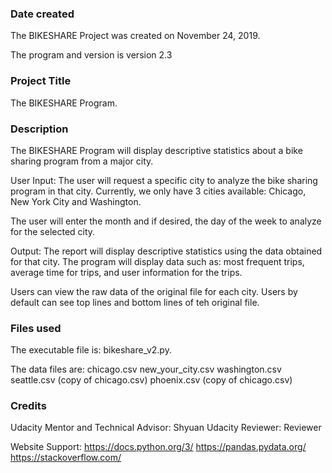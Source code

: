 ### Date created
The BIKESHARE Project was created on November 24, 2019. 

The program and version is version 2.3


### Project Title
The BIKESHARE Program.

### Description
The BIKESHARE Program will display descriptive statistics about a bike sharing
program from a major city. 

User Input:
The user will request a specific city to analyze the bike sharing program 
in that city. Currently, we only have 3 cities available: Chicago, New York
City and Washington.

The user will enter the month and if desired, the day of the week to analyze
for the selected city. 

Output:
The report will display descriptive statistics using the data obtained for 
that city. The program will display data such as: most frequent trips, average 
time for trips, and user information for the trips.   

Users can view the raw data of the original file for each city. Users by 
default can see top lines and bottom lines of teh original file. 

### Files used
The executable file is: bikeshare_v2.py. 

The data files are:
chicago.csv
new_your_city.csv
washington.csv
seattle.csv (copy of chicago.csv)
phoenix.csv (copy of chicago.csv)

### Credits
Udacity Mentor and Technical Advisor: Shyuan
Udacity Reviewer: Reviewer

Website Support:
https://docs.python.org/3/
https://pandas.pydata.org/
https://stackoverflow.com/